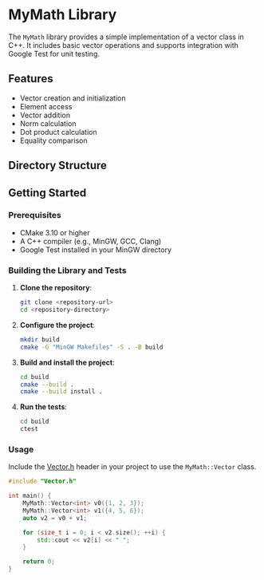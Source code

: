 # MyMath Library

The `MyMath` library provides a simple implementation of a vector class in C++. It includes basic vector operations and supports integration with Google Test for unit testing.

## Features

- Vector creation and initialization
- Element access
- Vector addition
- Norm calculation
- Dot product calculation
- Equality comparison

## Directory Structure

## Getting Started

### Prerequisites

- CMake 3.10 or higher
- A C++ compiler (e.g., MinGW, GCC, Clang)
- Google Test installed in your MinGW directory

### Building the Library and Tests

1. **Clone the repository**:
    ```sh
    git clone <repository-url>
    cd <repository-directory>
    ```

2. **Configure the project**:
    ```sh
    mkdir build
    cmake -G "MinGW Makefiles" -S . -B build
    ```

3. **Build and install the project**:
    ```sh
    cd build
    cmake --build .
    cmake --build install .
    ```

4. **Run the tests**:
    ```sh
    cd build
    ctest
    ```

### Usage

Include the [Vector.h](http://_vscodecontentref_/4) header in your project to use the `MyMath::Vector` class.

```cpp
#include "Vector.h"

int main() {
    MyMath::Vector<int> v0({1, 2, 3});
    MyMath::Vector<int> v1({4, 5, 6});
    auto v2 = v0 + v1;

    for (size_t i = 0; i < v2.size(); ++i) {
        std::cout << v2[i] << " ";
    }

    return 0;
}